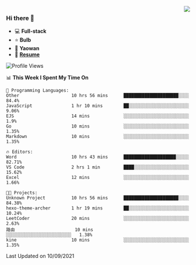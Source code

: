 <img align="right" src="https://github-readme-stats.vercel.app/api?username=LolipopJ&show_icons=true&count_private=true&hide_title=true&include_all_commits=true&theme=vue">

### Hi there 👋

- :computer: **Full-stack**
- :star: **Bulb**
- :pill: **Yaowan**
- :milky_way: [**Resume**](https://cdn.jsdelivr.net/gh/lolipopj/resume/export/resume-en.pdf)

<!--START_SECTION:waka-->
![Profile Views](http://img.shields.io/badge/Profile%20Views-18-blue)

📊 **This Week I Spent My Time On** 

```text
💬 Programming Languages: 
Other                    10 hrs 56 mins      █████████████████████░░░░   84.4% 
JavaScript               1 hr 10 mins        ██░░░░░░░░░░░░░░░░░░░░░░░   9.06% 
EJS                      14 mins             ░░░░░░░░░░░░░░░░░░░░░░░░░   1.9% 
Go                       10 mins             ░░░░░░░░░░░░░░░░░░░░░░░░░   1.35% 
Markdown                 10 mins             ░░░░░░░░░░░░░░░░░░░░░░░░░   1.35%

🔥 Editors: 
Word                     10 hrs 43 mins      ████████████████████░░░░░   82.71% 
VS Code                  2 hrs 1 min         ████░░░░░░░░░░░░░░░░░░░░░   15.62% 
Excel                    12 mins             ░░░░░░░░░░░░░░░░░░░░░░░░░   1.66%

🐱‍💻 Projects: 
Unknown Project          10 hrs 56 mins      █████████████████████░░░░   84.38% 
hexo-theme-archer        1 hr 19 mins        ██░░░░░░░░░░░░░░░░░░░░░░░   10.24% 
LeetCoder                20 mins             ░░░░░░░░░░░░░░░░░░░░░░░░░   2.63% 
路由                       10 mins             ░░░░░░░░░░░░░░░░░░░░░░░░░   1.38% 
kine                     10 mins             ░░░░░░░░░░░░░░░░░░░░░░░░░   1.35%

```


 Last Updated on 10/09/2021
<!--END_SECTION:waka-->
